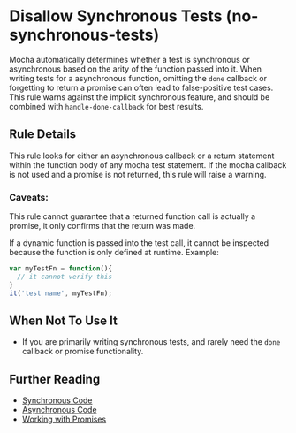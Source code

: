 # Disallow Synchronous Tests (no-synchronous-tests)

Mocha automatically determines whether a test is synchronous or asynchronous based on the arity of the function passed into it. When writing tests for a asynchronous function, omitting the `done` callback or forgetting to return a promise can often lead to false-positive test cases. This rule warns against the implicit synchronous feature, and should be combined with `handle-done-callback` for best results.

## Rule Details

This rule looks for either an asynchronous callback or a return statement within the function body of any mocha test statement. If the mocha callback is not used and a promise is not returned, this rule will raise a warning.

### Caveats:

This rule cannot guarantee that a returned function call is actually a promise, it only confirms that the return was made.

If a dynamic function is passed into the test call, it cannot be inspected because the function is only defined at runtime. Example:

```js
var myTestFn = function(){
  // it cannot verify this
}
it('test name', myTestFn);
```

## When Not To Use It

* If you are primarily writing synchronous tests, and rarely need the `done` callback or promise functionality.

## Further Reading

* [Synchronous Code](http://mochajs.org/#synchronous-code)
* [Asynchronous Code](http://mochajs.org/#asynchronous-code)
* [Working with Promises](http://mochajs.org/#working-with-promises)
